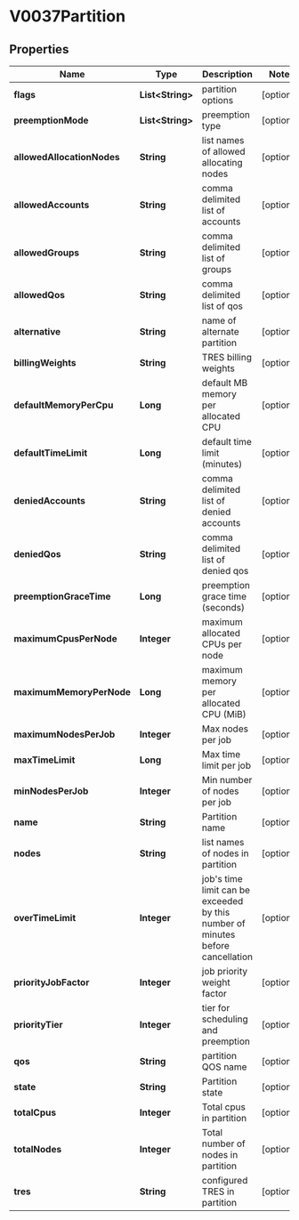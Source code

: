 

# V0037Partition


## Properties

| Name | Type | Description | Notes |
|------------ | ------------- | ------------- | -------------|
|**flags** | **List&lt;String&gt;** | partition options |  [optional] |
|**preemptionMode** | **List&lt;String&gt;** | preemption type |  [optional] |
|**allowedAllocationNodes** | **String** | list names of allowed allocating nodes |  [optional] |
|**allowedAccounts** | **String** | comma delimited list of accounts |  [optional] |
|**allowedGroups** | **String** | comma delimited list of groups |  [optional] |
|**allowedQos** | **String** | comma delimited list of qos |  [optional] |
|**alternative** | **String** | name of alternate partition |  [optional] |
|**billingWeights** | **String** | TRES billing weights |  [optional] |
|**defaultMemoryPerCpu** | **Long** | default MB memory per allocated CPU |  [optional] |
|**defaultTimeLimit** | **Long** | default time limit (minutes) |  [optional] |
|**deniedAccounts** | **String** | comma delimited list of denied accounts |  [optional] |
|**deniedQos** | **String** | comma delimited list of denied qos |  [optional] |
|**preemptionGraceTime** | **Long** | preemption grace time (seconds) |  [optional] |
|**maximumCpusPerNode** | **Integer** | maximum allocated CPUs per node |  [optional] |
|**maximumMemoryPerNode** | **Long** | maximum memory per allocated CPU (MiB) |  [optional] |
|**maximumNodesPerJob** | **Integer** | Max nodes per job |  [optional] |
|**maxTimeLimit** | **Long** | Max time limit per job |  [optional] |
|**minNodesPerJob** | **Integer** | Min number of nodes per job |  [optional] |
|**name** | **String** | Partition name |  [optional] |
|**nodes** | **String** | list names of nodes in partition |  [optional] |
|**overTimeLimit** | **Integer** | job&#39;s time limit can be exceeded by this number of minutes before cancellation |  [optional] |
|**priorityJobFactor** | **Integer** | job priority weight factor |  [optional] |
|**priorityTier** | **Integer** | tier for scheduling and preemption |  [optional] |
|**qos** | **String** | partition QOS name |  [optional] |
|**state** | **String** | Partition state |  [optional] |
|**totalCpus** | **Integer** | Total cpus in partition |  [optional] |
|**totalNodes** | **Integer** | Total number of nodes in partition |  [optional] |
|**tres** | **String** | configured TRES in partition |  [optional] |



